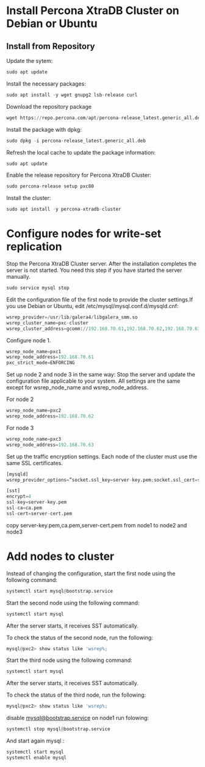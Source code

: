 # Install Percona XtraDB Cluster on Debian or Ubuntu

## Install from Repository
Update the sytem:
```python
sudo apt update
```
Install the necessary packages:
```python
sudo apt install -y wget gnupg2 lsb-release curl
```
Download the repository package
```python
wget https://repo.percona.com/apt/percona-release_latest.generic_all.deb
```
Install the package with dpkg:
```python
sudo dpkg -i percona-release_latest.generic_all.deb
```
Refresh the local cache to update the package information:
```python
sudo apt update
```
Enable the release repository for Percona XtraDB Cluster:
```python
sudo percona-release setup pxc80
```
Install the cluster:
```python
sudo apt install -y percona-xtradb-cluster
```

# Configure nodes for write-set replication
Stop the Percona XtraDB Cluster server. After the installation completes the server is not started. You need this step if you have started the server manually.
```python
sudo service mysql stop
```
Edit the configuration file of the first node to provide the cluster settings.If you use Debian or Ubuntu, edit /etc/mysql/mysql.conf.d/mysqld.cnf:
```python
wsrep_provider=/usr/lib/galera4/libgalera_smm.so
wsrep_cluster_name=pxc-cluster
wsrep_cluster_address=gcomm://192.168.70.61,192.168.70.62,192.168.70.63
```
Configure node 1.
```python
wsrep_node_name=pxc1
wsrep_node_address=192.168.70.61
pxc_strict_mode=ENFORCING
```
Set up node 2 and node 3 in the same way: Stop the server and update the configuration file applicable to your system. All settings are the same except for wsrep_node_name and wsrep_node_address.

For node 2
```python
wsrep_node_name=pxc2
wsrep_node_address=192.168.70.62
```
For node 3

```python
wsrep_node_name=pxc3
wsrep_node_address=192.168.70.63
```
Set up the traffic encryption settings. Each node of the cluster must use the same SSL certificates.
```python
[mysqld]
wsrep_provider_options=”socket.ssl_key=server-key.pem;socket.ssl_cert=server-cert.pem;socket.ssl_ca=ca.pem”

[sst]
encrypt=4
ssl-key=server-key.pem
ssl-ca=ca.pem
ssl-cert=server-cert.pem
```
copy server-key.pem,ca.pem,server-cert.pem from node1 to node2 and node3
# Add nodes to cluster
Instead of changing the configuration, start the first node using the following command:
```python
systemctl start mysql@bootstrap.service
```
Start the second node using the following command:

```python
systemctl start mysql
```
After the server starts, it receives SST automatically.

To check the status of the second node, run the following:
```python
mysql@pxc2> show status like 'wsrep%;
```
Start the third node using the following command:

```python
systemctl start mysql
```
After the server starts, it receives SST automatically.

To check the status of the third node, run the following:
```python
mysql@pxc2> show status like 'wsrep%;
```
disable mysql@bootstrap.service on node1 run folowing:
```python
systemctl stop mysql@bootstrap.service
```
And start again mysql :
```python
systemctl start mysql
systemctl enable mysql 
```